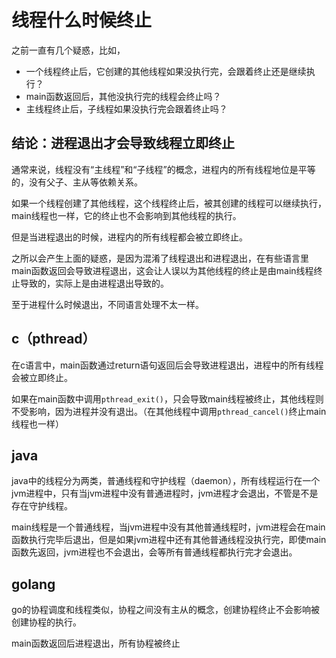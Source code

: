 # 线程什么时候终止


之前一直有几个疑惑，比如，

- 一个线程终止后，它创建的其他线程如果没执行完，会跟着终止还是继续执行？
- main函数返回后，其他没执行完的线程会终止吗？
- 主线程终止后，子线程如果没执行完会跟着终止吗？

## 结论：进程退出才会导致线程立即终止

通常来说，线程没有“主线程”和“子线程”的概念，进程内的所有线程地位是平等的，没有父子、主从等依赖关系。

如果一个线程创建了其他线程，这个线程终止后，被其创建的线程可以继续执行，main线程也一样，它的终止也不会影响到其他线程的执行。

但是当进程退出的时候，进程内的所有线程都会被立即终止。

之所以会产生上面的疑惑，是因为混淆了线程退出和进程退出，在有些语言里main函数返回会导致进程退出，这会让人误以为其他线程的终止是由main线程终止导致的，实际上是由进程退出导致的。

至于进程什么时候退出，不同语言处理不太一样。

## c（pthread）

在c语言中，main函数通过return语句返回后会导致进程退出，进程中的所有线程会被立即终止。

如果在main函数中调用`pthread_exit()`，只会导致main线程被终止，其他线程则不受影响，因为进程并没有退出。（在其他线程中调用`pthread_cancel()`终止main线程也一样）

## java

java中的线程分为两类，普通线程和守护线程（daemon），所有线程运行在一个jvm进程中，只有当jvm进程中没有普通进程时，jvm进程才会退出，不管是不是存在守护线程。

main线程是一个普通线程，当jvm进程中没有其他普通线程时，jvm进程会在main函数执行完毕后退出，但是如果jvm进程中还有其他普通线程没执行完，即使main函数先返回，jvm进程也不会退出，会等所有普通线程都执行完才会退出。

## golang

go的协程调度和线程类似，协程之间没有主从的概念，创建协程终止不会影响被创建协程的执行。

main函数返回后进程退出，所有协程被终止


